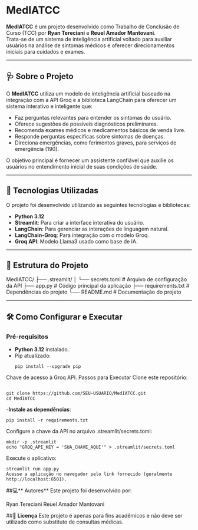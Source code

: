 # MedIATCC

**MedIATCC** é um projeto desenvolvido como Trabalho de Conclusão de Curso (TCC) por **Ryan Tereciani** e **Reuel Amador Mantovani**.  
Trata-se de um sistema de inteligência artificial voltado para auxiliar usuários na análise de sintomas médicos e oferecer direcionamentos iniciais para cuidados e exames.

---

## 🩺 **Sobre o Projeto**

O **MedIATCC** utiliza um modelo de inteligência artificial baseado na integração com a API Groq e a biblioteca LangChain para oferecer um sistema interativo e inteligente que:

- Faz perguntas relevantes para entender os sintomas do usuário.
- Oferece sugestões de possíveis diagnósticos preliminares.
- Recomenda exames médicos e medicamentos básicos de venda livre.
- Responde perguntas específicas sobre sintomas de doenças.
- Direciona emergências, como ferimentos graves, para serviços de emergência (190).

O objetivo principal é fornecer um assistente confiável que auxilie os usuários no entendimento inicial de suas condições de saúde.

---

## 🚀 **Tecnologias Utilizadas**

O projeto foi desenvolvido utilizando as seguintes tecnologias e bibliotecas:

- **Python 3.12**
- **Streamlit**: Para criar a interface interativa do usuário.
- **LangChain**: Para gerenciar as interações de linguagem natural.
- **LangChain-Groq**: Para integração com o modelo Groq.
- **Groq API**: Modelo Llama3 usado como base de IA.

---

## 📂 **Estrutura do Projeto**

MedIATCC/
├── .streamlit/
│   └── secrets.toml        # Arquivo de configuração da API
├── app.py                  # Código principal da aplicação
├── requirements.txt        # Dependências do projeto
└── README.md               # Documentação do projeto




---

## 🛠️ **Como Configurar e Executar**

### Pré-requisitos

- **Python 3.12** instalado.
- Pip atualizado:
  ```
  pip install --upgrade pip
Chave de acesso à Groq API.
Passos para Executar
Clone este repositório:

```

git clone https://github.com/SEU-USUARIO/MedIATCC.git
cd MedIATCC
```
-**Instale as dependências**:

```
pip install -r requirements.txt
```
Configure a chave da API no arquivo .streamlit/secrets.toml:

```
mkdir -p .streamlit
echo "GROQ_API_KEY = 'SUA_CHAVE_AQUI'" > .streamlit/secrets.toml
```
Execute o aplicativo:

```
streamlit run app.py
Acesse a aplicação no navegador pelo link fornecido (geralmente http://localhost:8501).
```

##💻** Autores**
Este projeto foi desenvolvido por:

Ryan Tereciani
Reuel Amador Mantovani

##📜 **Licença**
Este projeto é apenas para fins acadêmicos e não deve ser utilizado como substituto de consultas médicas.

